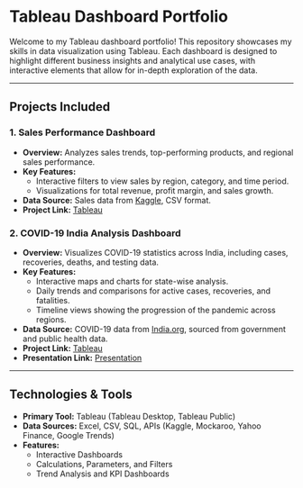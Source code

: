 # **Tableau Dashboard Portfolio**

Welcome to my Tableau dashboard portfolio! This repository showcases my skills in data visualization using Tableau. Each dashboard is designed to highlight different business insights and analytical use cases, with interactive elements that allow for in-depth exploration of the data.

---

## **Projects Included**

### 1. **Sales Performance Dashboard**
   - **Overview:** Analyzes sales trends, top-performing products, and regional sales performance.
   - **Key Features:** 
     - Interactive filters to view sales by region, category, and time period.
     - Visualizations for total revenue, profit margin, and sales growth.
   - **Data Source:** Sales data from [Kaggle](https://www.kaggle.com/), CSV format.
   - **Project Link:**  [Tableau](https://public.tableau.com/app/profile/p.lavanya/viz/superstores_16183902489350/salesbycategory2)

### 2. **COVID-19 India Analysis Dashboard**
   - **Overview:** Visualizes COVID-19 statistics across India, including cases, recoveries, deaths, and testing data.
   - **Key Features:** 
     - Interactive maps and charts for state-wise analysis.
     - Daily trends and comparisons for active cases, recoveries, and fatalities.
     - Timeline views showing the progression of the pandemic across regions.
   - **Data Source:** COVID-19 data from [India.org](https://india.org/), sourced from government and public health data.
   - **Project Link:** [Tableau](https://public.tableau.com/app/profile/p.lavanya/viz/covid19_16188533530890/DESCRIPTION)
   - **Presentation Link:** [Presentation](https://drive.google.com/file/d/1RBzirL9nGaX5SvoLpYwoaAEbTwKZp7aJ/view?usp=sharing)


---

## **Technologies & Tools**

- **Primary Tool:** Tableau (Tableau Desktop, Tableau Public)
- **Data Sources:** Excel, CSV, SQL, APIs (Kaggle, Mockaroo, Yahoo Finance, Google Trends)
- **Features:**  
  - Interactive Dashboards
  - Calculations, Parameters, and Filters  
  - Trend Analysis and KPI Dashboards



